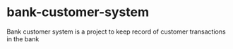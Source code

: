# bank-customer-system
Bank customer system is a project to keep record of customer transactions in the bank
